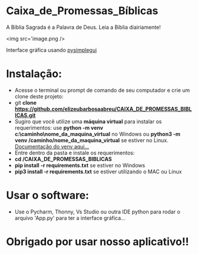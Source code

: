 # Caixa_de_Promessas_Bíblicas

A Bíblia Sagrada é a Palavra de Deus. Leia a Bíblia diairiamente!

<img src='image.png />

Interface gráfica usando <a href='https://github.com/PySimpleGUI/PySimpleGUI'>pysimplegui</a>

# Instalação:
- Acesse o terminal ou prompt de comando de seu computador e crie um clone deste projeto:
- git __clone https://github.com/elizeubarbosaabreu/CAIXA_DE_PROMESSAS_BIBLICAS.git__
- Sugiro que você utilize uma __máquina virtual__ para instalar os requerimentos: use __python -m venv c:\caminho\nome_da_maquina_virtual__ no Windows ou __python3 -m venv /caminho/nome_da_maquina_virtual__ se estiver no Linux. <a href='https://docs.python.org/pt-br/3/library/venv.html'>Documentação do venv aqui...</a>
- Entre dentro da pasta e instale os requerimentos:
- __cd /CAIXA_DE_PROMESSAS_BIBLICAS__
- __pip install -r requirements.txt__ se estiver no Windows
- __pip3 install -r requirements.txt__ se estiver utilizando o MAC ou Linux

# Usar o software:
- Use o Pycharm, Thonny, Vs Studio ou outra IDE python para rodar o arquivo 'App.py' para ter a interface gráfica...

# Obrigado por usar nosso aplicativo!!
